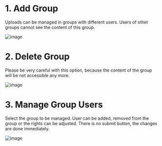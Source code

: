 # 1. Add Group

Uploads can be managed in groups with different users. Users of other groups cannot see the content of this group.

![image](https://github.com/fossology/fossology/assets/9692764/17051d14-95d4-43ef-9130-9c9bcc567e1e)

# 2. Delete Group

Please be very careful with this option, because the content of the group will be not accessible any more.

![image](https://github.com/fossology/fossology/assets/9692764/40bc0589-c50b-46dc-a7b4-bb3a49b8d8d5)

# 3. Manage Group Users

Select the group to be managed.
User can be added, removed from the group or the rights can be adjusted.
There is no submit button, the changes are done immediately.


![image](https://github.com/fossology/fossology/assets/9692764/b5178b42-b179-4135-91fb-4882d3dcee35)
